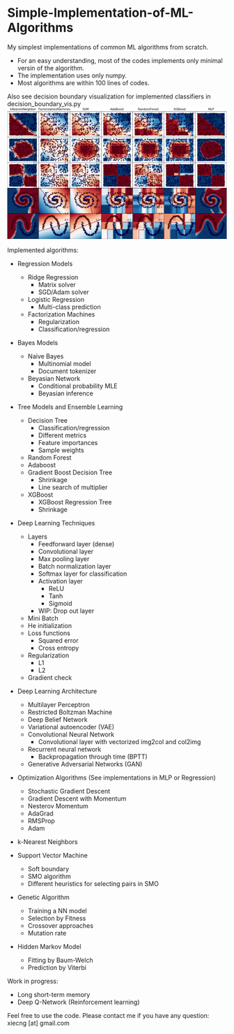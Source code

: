 # Simple-Implementation-of-ML-Algorithms
My simplest implementations of common ML algorithms from scratch.
- For an easy understanding, most of the codes implements only minimal versin of the algorithm.
- The implementation uses only numpy.
- Most algorithms are within 100 lines of codes.

Also see decision boundary visualization for implemented classifiers in decision_boundary_vis.py
![supervised_model](supervised_model.png)

Implemented algorithms:

* Regression Models
    * Ridge Regression
        * Matrix solver
        * SGD/Adam solver
    * Logistic Regression
        * Multi-class prediction
    * Factorization Machines
        * Regularization
        * Classification/regression

* Bayes Models
    * Naive Bayes
        * Multinomial model
        * Document tokenizer
    * Beyasian Network
        * Conditional probability MLE
        * Beyasian inference

* Tree Models and Ensemble Learning
    * Decision Tree
        * Classification/regression
        * Different metrics
        * Feature importances
        * Sample weights
    * Random Forest
    * Adaboost
    * Gradient Boost Decision Tree
        * Shrinkage
        * Line search of multiplier
    * XGBoost
        * XGBoost Regression Tree
        * Shrinkage

* Deep Learning Techniques
    * Layers
        * Feedforward layer (dense)
        * Convolutional layer
        * Max pooling layer
        * Batch normalization layer
        * Softmax layer for classification
        * Activation layer
            * ReLU
            * Tanh
            * Sigmoid
        * WIP: Drop out layer
    * Mini Batch
    * He initialization
    * Loss functions
        * Squared error
        * Cross entropy
    * Regularization
        * L1
        * L2
    * Gradient check

* Deep Learning Architecture
    * Multilayer Perceptron
    * Restricted Boltzman Machine
    * Deep Belief Network
    * Variational autoencoder (VAE)
    * Convolutional Neural Network
        * Convolutional layer with vectorized img2col and col2img
    * Recurrent neural network
        * Backpropagation through time (BPTT)
    * Generative Adversarial Networks (GAN)

* Optimization Algorithms (See implementations in MLP or Regression)
	* Stochastic Gradient Descent
	* Gradient Descent with Momentum
	* Nesterov Momentum
	* AdaGrad
	* RMSProp
	* Adam

* k-Nearest Neighbors

* Support Vector Machine
    * Soft boundary
    * SMO algorithm
    * Different heuristics for selecting pairs in SMO

* Genetic Algorithm
    * Training a NN model
    * Selection by Fitness
    * Crossover approaches
    * Mutation rate

* Hidden Markov Model
    * Fitting by Baum-Welch
    * Prediction by Viterbi

Work in progress:
* Long short-term memory
* Deep Q-Network (Reinforcement learning)

Feel free to use the code. Please contact me if you have any question: xiecng [at] gmail.com